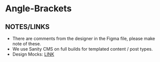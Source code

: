 # Angle-Brackets

## NOTES/LINKS

- There are comments from the designer in the Figma file, please make note of these.
- We use Sanity CMS on full builds for templated content / post types.
- Design Mocks: [LINK](https://www.figma.com/file/3DMk25I0PyriBsNJIz7vif/Angle-Brackets?node-id=27%3A2&t=d3fGC0lLdbeS8JeC-0)

